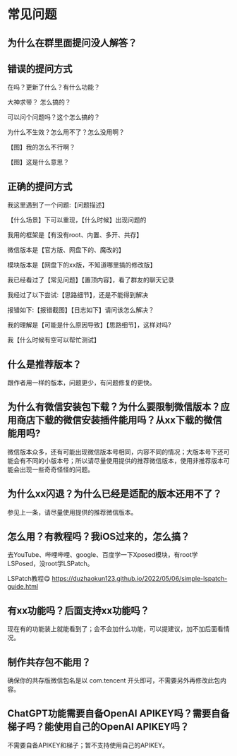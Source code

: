 # 常见问题

## 为什么在群里面提问没人解答？  

## 错误的提问方式  

在吗？更新了什么？有什么功能？

大神求带？ 怎么搞的？

可以问个问题吗？这个怎么搞的？  

为什么不生效？怎么用不了？怎么没用啊？  

【图】我的怎么不行啊？  

【图】这是什么意思？  

## 正确的提问方式  

我这里遇到了一个问题:【问题描述】  

【什么场景】下可以重现，【什么时候】出现问题的

我用的框架是【有没有root、内置、多开、共存】  

微信版本是【官方版、网盘下的、魔改的】  

模块版本是【网盘下的xx版，不知道哪里搞的修改版】  

我已经看过了【常见问题】【置顶内容】，看了群友的聊天记录  

我经过了以下尝试:【思路细节】，还是不能得到解决  

报错如下:【报错截图】【日志如下】请问该怎么解决？  

我的理解是【可能是什么原因导致】【思路细节】，这样对吗?  

我【什么时候有空可以帮忙测试】

## 什么是推荐版本？  

跟作者用一样的版本，问题更少，有问题修复的更快。  

## 为什么有微信安装包下载？为什么要限制微信版本？应用商店下载的微信安装插件能用吗？从xx下载的微信能用吗?  

微信版本众多，还有可能出现微信版本号相同，内容不同的情况；大版本号下还可能会有不同的小版本号；所以请尽量使用提供的推荐微信版本，使用非推荐版本可能会出现一些奇奇怪怪的问题。

## 为什么xx闪退？为什么已经是适配的版本还用不了？  

参见上一条，请尽量使用提供的推荐微信版本。  

## 怎么用？有教程吗？我iOS过来的，怎么搞？

去YouTube、哔哩哔哩、google、百度学一下Xposed模块，有root学LSPosed，没root学LSPatch。  

LSPatch教程😋
https://duzhaokun123.github.io/2022/05/06/simple-lspatch-guide.html 

## 有xx功能吗？后面支持xx功能吗？

现在有的功能装上就能看到了；会不会加什么功能，可以提建议，加不加后面看情况。  

## 制作共存包不能用？

确保你的共存版微信包名是以 com.tencent 开头即可，不需要另外再修改此包内容。  

## ChatGPT功能需要自备OpenAI APIKEY吗？需要自备梯子吗？能使用自己的OpenAI APIKEY吗？

不需要自备APIKEY和梯子；暂不支持使用自己的APIKEY。  
